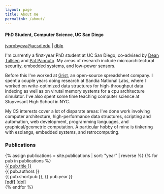 ```yaml
---
layout: page
title: About me
permalink: /about/
---
```


<h4>
PhD Student, Computer Science, UC San Diego
</h4>

jvorobyeva@ucsd.edu \| [dblp](https://dblp.org/pid/296/1722.html)

I'm currently a first-year PhD student at UC San Diego, co-advised by 
[Dean Tullsen](https://cseweb.ucsd.edu/~tullsen/) 
and 
[Pat Pannuto](https://patpannuto.com/).
My areas of research include microarchitectural security, embedded systems, and low-power sensors.


Before this I've worked at [Grist](https://www.getgrist.com/), an open-source spreadsheet company.
I spent a couple years doing research at Sandia National Labs,
where I worked on write-optimized data structures for high-throughput data indexing as 
well as on virutal memory systems for a cpu architecture simulator.
I've also spent some time teaching computer science at Stuyvesant High School in NYC.


My CS interests cover a lot of disparate areas: I've done work involving computer architecture, high-performance data structures, scripting and automation, web development, programming languages, and graphical/geometric computation. A particular hobby of mine is tinkering with esolangs, embedded systems, and retrocomputing.


<h3> Publications </h3>
{% assign publications = site.publications | sort: "year" | reverse  %}
{% for pub in publications %}
<div class="pubitem">
  <div class = "pubtitle"><a href="/papers/{{ pub.slug }}.pdf">{{ pub.title }}</a></div>
  <div class = "pubauthors">{{ pub.authors }}</div>
  <div class = "pubinfo">{{ pub.shortpub }}, {{ pub.year }}</div>
  <div class = "publinks">
    <a href="/papers/{{ pub.slug }}.pdf">[pdf]</a>
    <a href="{{ pub.doi }}">[doi]</a>
  </div>
</div>
{% endfor %}

<!--
I'm currently working for the HPC department at Stony Brook, performing Linux system administration and general problem-fixing.
This past summer, I worked at Grist Labs, a startup in NYC working on making spreadsheets more organized and more capable. Before that, I interned at a few other places. mostly doing internal scripting/automation.

I study computer science and electrical engineering at Stony Brook University. When not at school, I live in NYC.
-->
